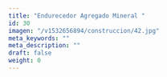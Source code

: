 ```yaml
---
title: "Endurecedor Agregado Mineral "
id: 30
imagen: "/v1532656894/construccion/42.jpg"
meta_keywords: ""
meta_description: ""
draft: false
weight: 0
---
```

